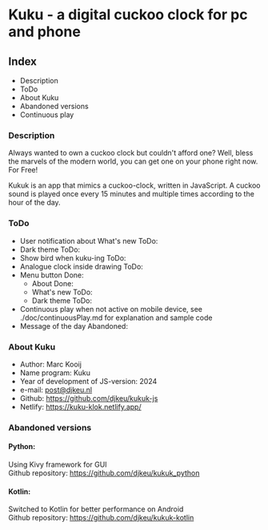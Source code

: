 # Kuku - a digital cuckoo clock for pc and phone


## Index

- Description
- ToDo
- About Kuku
- Abandoned versions
- Continuous play


### Description

Always wanted to own a cuckoo clock but couldn't afford one?
Well, bless the marvels of the modern world, you can get one on your phone right now. For Free!

Kukuk is an app that mimics a cuckoo-clock, written in JavaScript.
A cuckoo sound is played once every 15 minutes and multiple times according to the hour of the day.


### ToDo

- User notification about What's new  ToDo:
- Dark theme  ToDo:
- Show bird when kuku-ing  ToDo:
- Analogue clock inside drawing  ToDo:
- Menu button  Done:
    - About  Done:
    - What's new  ToDo: 
    - Dark theme  ToDo: 
- Continuous play when not active on mobile device, see ./doc/continuousPlay.md for explanation and sample code
- Message of the day  Abandoned:


### About Kuku

- Author: Marc Kooij
- Name program: Kuku
- Year of development of JS-version: 2024
- e-mail: post@djkeu.nl
- Github: https://github.com/djkeu/kukuk-js
- Netlify: https://kuku-klok.netlify.app/


### Abandoned versions

#### Python:
Using Kivy framework for GUI\
Github repository: https://github.com/djkeu/kukuk_python

#### Kotlin:
Switched to Kotlin for better performance on Android\
Github repository: https://github.com/djkeu/kukuk-kotlin


